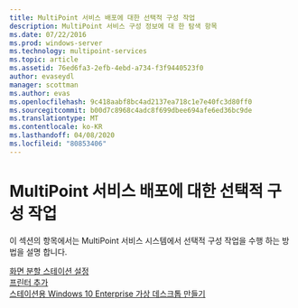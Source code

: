 ```yaml
---
title: MultiPoint 서비스 배포에 대한 선택적 구성 작업
description: MultiPoint 서비스 구성 정보에 대 한 탐색 항목
ms.date: 07/22/2016
ms.prod: windows-server
ms.technology: multipoint-services
ms.topic: article
ms.assetid: 76ed6fa3-2efb-4ebd-a734-f3f9440523f0
author: evaseydl
manager: scottman
ms.author: evas
ms.openlocfilehash: 9c418aabf8bc4ad2137ea718c1e7e40fc3d80ff0
ms.sourcegitcommit: b00d7c8968c4adc8f699dbee694afe6ed36bc9de
ms.translationtype: MT
ms.contentlocale: ko-KR
ms.lasthandoff: 04/08/2020
ms.locfileid: "80853406"
---
```

# <a name="optional-configuration-tasks-for-a-multipoint-services-deployment"></a>MultiPoint 서비스 배포에 대한 선택적 구성 작업
이 섹션의 항목에서는 MultiPoint 서비스 시스템에서 선택적 구성 작업을 수행 하는 방법을 설명 합니다.  
   
[화면 분할 스테이션 설정](Set-up-a-split-screen-station-in-MultiPoint-services.md)  
[프린터 추가](Add-printers.md)  
[스테이션용 Windows 10 Enterprise 가상 데스크톱 만들기](Create-Windows-10-Enterprise-virtual-desktops-for-stations.md)  